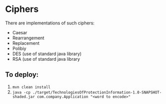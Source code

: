 # Ciphers
There are implementations of such ciphers:
  * Caesar
  * Rearrangement
  * Replacement
  * Polibiy
  * DES (use of standard java library)
  * RSA (use of standard java library
##  To deploy:
1. `mvn clean install`
1. `java -cp ./target/TechnologiesOfProtectionInformation-1.0-SNAPSHOT-shaded.jar com.company.Application "<word to encode>"`
